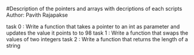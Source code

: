 #Description of the pointers and arrays with decriptions of each scripts
Author:  Pavith Rajapakse

task 0 : Write a function that takes a pointer to an int as parameter and updates the value it points to to 98
task 1 : Write a function that swaps the values of two integers
task 2 : Write a function that returns the length of a string




